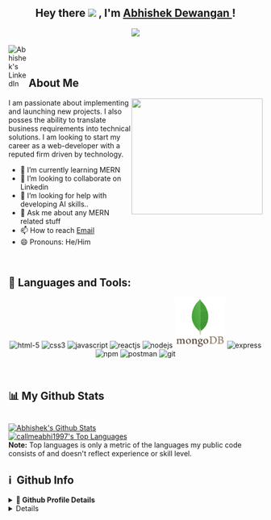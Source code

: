 
<!-- <img src="https://github-readme-stats.vercel.app/api?username=Abhi-lab2&&show_icons=true&title_color=ffffff&icon_color=bb2acf&text_color=daf7dc&bg_color=151515">

<img src="https://github-readme-stats.vercel.app/api/top-langs/?username=callmeabhi1997&layout=compact">

 -->
<h2 align="center">
  Hey there <img src="https://media.giphy.com/media/hvRJCLFzcasrR4ia7z/giphy.gif" width="28"> , I'm <a href="">Abhishek Dewangan </a>!
   
</h2>

<p align="center">
  <img src="https://readme-typing-svg.herokuapp.com/?lines=Passionate%20Coder;&center=true&width=500&height=50">
</p>


<a href='https://www.linkedin.com/in/abhishek-dewangan-319345218/'>
  <img align="left" alt="Abhishek's LinkedIn" width="40px" src="https://raw.githubusercontent.com/peterthehan/peterthehan/master/assets/linkedin.svg" />
</a>

<br/>
<br/>

## About Me
<img align='right' src="https://media.bitdegree.org/storage/media/images/2018/08/what-is-a-web-developer.jpg" width="260" height='230'>
I am passionate about implementing and launching new projects. I also posses the ability to translate business requirements into technical solutions. I am looking to start my career as a web-developer with a reputed firm driven by technology.

- 🌱 I’m currently learning MERN 
- 👯 I’m looking to collaborate on Linkedin
- 🤔 I’m looking for help with developing AI skills..
- 💬 Ask me about any MERN related stuff
- 📫 How to reach [Email](callmeabhi1997@gmail.com)
- 😄 Pronouns: He/Him
<!-- - ⚡ Fun fact: Hot water will turn into ice faster than cold water. -->
 <br>
 
## 🚀 Languages and Tools:
<!--  <img align="right" alt="GIF" clear = "both" src="https://media.istockphoto.com/vectors/young-woman-with-dark-hair-works-on-a-laptop-work-from-home-freelance-vector-id1269035028" width="400" height="220" /> -->
<p align="center"> 
    <img src="https://img.icons8.com/color/48/000000/html-5.png" alt="html-5" width="100" height="100" margin='5px'/> 
    <img src="https://img.icons8.com/color/48/000000/css3.png" alt="css3" width="100" height="100" margin='5px'/>
    <img src="https://img.icons8.com/color/48/000000/javascript.png" alt="javascript" width="100" height="100" margin='5px'/>
    <img src="https://img.icons8.com/officel/80/000000/react.png" alt="reactjs"  width="100" height="100" margin='5px'/>
    <img src="https://img.icons8.com/color/48/000000/nodejs.png" alt="nodejs" width="100" height="100" margin='5px'/> 
    <img src="https://raw.githubusercontent.com/devicons/devicon/master/icons/mongodb/mongodb-original-wordmark.svg" alt="mongodb" width="100" height="100" margin='5px'/>
    <img src="![image](https://user-images.githubusercontent.com/99542668/170860421-e354bb64-c777-4ffc-92a4-e8833a24214f.png)" alt="express" width="100" height="100" margin='5px'/>
    <img src="https://img.icons8.com/color/48/000000/npm.png"  alt="npm" margin='5px'/>   
    <img src="https://www.vectorlogo.zone/logos/getpostman/getpostman-icon.svg" alt="postman" width="100" height="100" alt="postman" margin='5px'/>
    <img src="https://img.icons8.com/color/48/000000/git.png" alt="git" width="100" height="100" margin='5px'/>
</p>

<br/>

## 📊 My Github Stats

<br/>
    <a href="https://github.com/callmeabhi1997/github-readme-stats"><img alt="Abhishek's Github Stats" src="https://github-readme-stats.vercel.app/api?username=callmeabhi1997&show_icons=true&count_private=true&theme=chartreuse-dark&hide_border=true&bg_color=0D1117" /></a>
    </br>
  <a href="https://github.com/callmeabhi1997/github-readme-stats"><img alt="callmeabhi1997's Top Languages" src="https://github-readme-stats.vercel.app/api/top-langs/?username=callmeabhi1997&langs_count=8&count_private=true&layout=compact&theme=react&hide_border=true&bg_color=0D1117" /></a>
  <br/>
  <b>Note:</b> Top languages is only a metric of the languages my public code consists of and doesn't reflect experience or skill level.
  
 <br>
 
 <h2>ℹ️ &nbsp;Github Info</h2>
<details>	
  <summary><b>🔎 Github Profile Details</b></summary>
<p align="center"><img height="180em" src="https://github-profile-summary-cards.vercel.app/api/cards/profile-details?username=callmeabhi1997&theme=github_dark" alt="callmeabhi1997" align = "center"/></p>
</details>
<details>
<!--  <summary><b>🔥 Github Streaks</b></summary>
<p align="center"><img src="https://github-readme-streak-statskbiswal01s.herokuapp.com/?user=Abhi-lab2&theme=black-ice&hide_border=true&stroke=0000&background=0D1117&ring=e05397&fire=e05397&currStreakLabel=e05397" alt="callmeabhi1997" /></p>
</details> -->
<details>
<summary><b>📊 Github Contribution Graph</b></summary>
<p align="center"<a href="#"><img alt="callmeabhi1997's Activity Graph" src="https://activity-graph.herokuapp.com/graph?username=callmeabhi1997&bg_color=0D1117&color=e05397&line=e05397&point=FFFFFF&hide_border=true&" /></a></p>
</details>
<details>   
 <summary><b>🏆 Github Achievements</b></summary>
<p align="center"> <a href="https://github.com/callmeabhi1997"><img src="https://github-profile-trophy.vercel.app/?username=callmeabhi1997&margin-w=5&theme=radical" alt="Abhishek" /></a> </p>
 </details>


 <hr>
